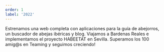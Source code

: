 ```yaml
---
order: 1
label: '2022'
---
```


Estrenamos una web completa con aplicaciones para la guía de abejorros, un buscador de abejas ibéricas y blog. Viajamos a Bardenas Reales e implementamos el proyecto HABEETAT en Sevilla. Superamos los 100 amig@s en Teaming y seguimos creciendo!
